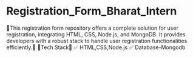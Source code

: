 # Registration_Form_Bharat_Intern
📝This registration form repository offers a complete solution for user registration, integrating HTML, CSS, Node.js, and MongoDB. It provides developers with a robust stack to handle user registration functionalities efficiently.📝  🚀Tech Stack🚀 ✅ HTML,CSS,Node.js ✅ Database-Mongodb
